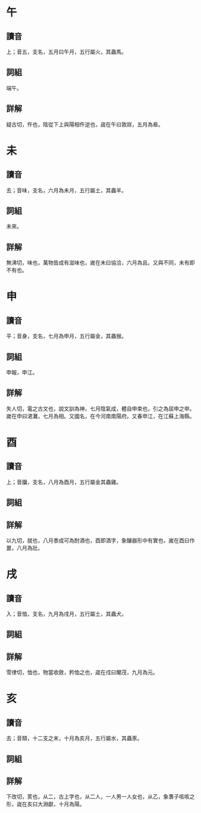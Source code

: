 # 午

## 讀音
上；音五，支名，五月曰午月，五行屬火，其蟲馬。

## 詞組
端午。

## 詳解
疑古切，仵也，陰從下上與陽相仵逆也，𡻕在午曰敦牂，五月為皋。

# 未

## 讀音
去；音味，支名，六月為未月，五行屬土，其蟲羊。

## 詞組
未來。

## 詳解
無沸切，味也，萬物皆成有滋味也，嵗在未曰協洽，六月為且。又與不同，未有即不有也。

# 申

## 讀音
平；音身，支名，七月為申月，五行屬金，其蟲猴。

## 詞組
申報，申江。

## 詳解
失人切，電之古文也，說文訓為神，七月陰氣成，體自申束也，引之為屈申之申。嵗在申曰涒灘，七月為相。又國名，在今河南南陽府。又春申江，在江蘇上海縣。

# 酉

## 讀音
上；音牖，支名，八月為酉月，五行屬金其蟲雞。

## 詞組

## 詳解
以九切，就也，八月黍成可為酎酒也，酉即酒字，象釀器形中有實也，嵗在酉曰作噩，八月為壯。

# 戌

## 讀音
入；音恤，支名，九月為戌月，五行屬土，其蟲犬。

## 詞組


## 詳解
雪律切，恤也，物當收斂，矜恤之也，𡻕在戍曰閹茂，九月為元。

# 亥

## 讀音
去；音頦，十二支之末，十月為亥月，五行屬水，其蟲豕。

## 詞組


## 詳解
下改切，荄也，从二，古上字也，从二人，一人男一人女也，从乙，象褢子咳咳之形，𡻕在亥曰大淵獻，十月為陽。

